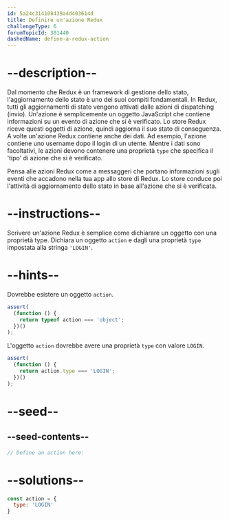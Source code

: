 ```yaml
---
id: 5a24c314108439a4d403614d
title: Definire un'azione Redux
challengeType: 6
forumTopicId: 301440
dashedName: define-a-redux-action
---
```


# --description--

Dal momento che Redux è un framework di gestione dello stato, l'aggiornamento dello stato è uno dei suoi compiti fondamentali. In Redux, tutti gli aggiornamenti di stato vengono attivati dalle azioni di dispatching (invio). Un'azione è semplicemente un oggetto JavaScript che contiene informazioni su un evento di azione che si è verificato. Lo store Redux riceve questi oggetti di azione, quindi aggiorna il suo stato di conseguenza. A volte un'azione Redux contiene anche dei dati. Ad esempio, l'azione contiene uno username dopo il login di un utente. Mentre i dati sono facoltativi, le azioni devono contenere una proprietà `type` che specifica il 'tipo' di azione che si è verificato.

Pensa alle azioni Redux come a messaggeri che portano informazioni sugli eventi che accadono nella tua app allo store di Redux. Lo store conduce poi l'attività di aggiornamento dello stato in base all'azione che si è verificata.

# --instructions--

Scrivere un'azione Redux è semplice come dichiarare un oggetto con una proprietà type. Dichiara un oggetto `action` e dagli una proprietà `type` impostata alla stringa `'LOGIN'`.

# --hints--

Dovrebbe esistere un oggetto `action`.

```js
assert(
  (function () {
    return typeof action === 'object';
  })()
);
```

L'oggetto `action` dovrebbe avere una proprietà `type` con valore `LOGIN`.

```js
assert(
  (function () {
    return action.type === 'LOGIN';
  })()
);
```

# --seed--

## --seed-contents--

```js
// Define an action here:
```

# --solutions--

```js
const action = {
  type: 'LOGIN'
}
```
